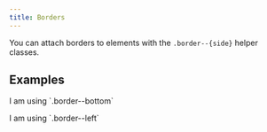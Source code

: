 ```yaml
---
title: Borders
---
```


You can attach borders to elements with the `.border--{side}` helper classes.

## Examples

<div class="row">
  <div class="col-4">
    <p class="border--bottom">I am using `.border--bottom`</p>
  </div>
</div>
<div class="row">
  <div class="col-4">
    <p class="border--left">I am using `.border--left`</p>
  </div>
</div>

